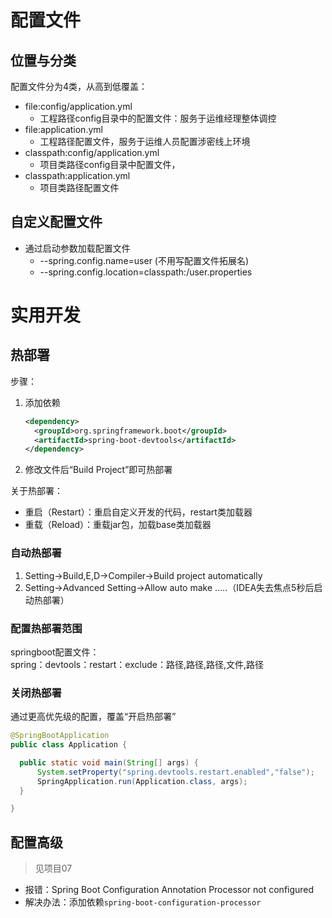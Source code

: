 # 配置文件
## 位置与分类
配置文件分为4类，从高到低覆盖：
- file:config/application.yml 
  - 工程路径config目录中的配置文件：服务于运维经理整体调控
- file:application.yml
  - 工程路径配置文件，服务于运维人员配置涉密线上环境
- classpath:config/application.yml
  - 项目类路径config目录中配置文件，
- classpath:application.yml
  - 项目类路径配置文件

## 自定义配置文件
- 通过启动参数加载配置文件
  - --spring.config.name=user  (不用写配置文件拓展名)
  - --spring.config.location=classpath:/user.properties

# 实用开发

## 热部署
步骤：
1. 添加依赖
    ```xml
    <dependency>
      <groupId>org.springframework.boot</groupId>
      <artifactId>spring-boot-devtools</artifactId>
    </dependency>
    ```
2. 修改文件后“Build Project”即可热部署

关于热部署：  
- 重启（Restart）：重启自定义开发的代码，restart类加载器
- 重载（Reload）：重载jar包，加载base类加载器

### 自动热部署
1. Setting->Build,E,D->Compiler->Build project automatically
2. Setting->Advanced Setting->Allow auto make .....（IDEA失去焦点5秒后启动热部署）

### 配置热部署范围
springboot配置文件：  
spring：devtools：restart：exclude：路径,路径,路径,文件,路径

### 关闭热部署
通过更高优先级的配置，覆盖“开启热部署”
```java
@SpringBootApplication
public class Application {

  public static void main(String[] args) {
      System.setProperty("spring.devtools.restart.enabled","false");
      SpringApplication.run(Application.class, args);
  }

}
```

## 配置高级
> 见项目07

- 报错：Spring Boot Configuration Annotation Processor not configured
- 解决办法：添加依赖`spring-boot-configuration-processor`

